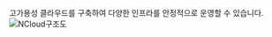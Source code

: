 고가용성 클라우드를 구축하여 다양한 인프라를 안정적으로 운영할 수 있습니다.
![NCloud구조도](https://github.com/user-attachments/assets/36f923a9-5194-4967-a76e-83a5b6f60846)
